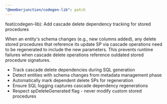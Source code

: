 ```yaml
---
"@memberjunction/codegen-lib": patch
---
```


feat(codegen-lib): Add cascade delete dependency tracking for
stored procedures

When an entity's schema changes (e.g., new columns added), any
delete stored procedures that reference its update SP via cascade
operations need to be regenerated to include the new parameters.
This prevents runtime failures when cascade delete operations
reference outdated stored procedure signatures.

- Track cascade delete dependencies during SQL generation
- Detect entities with schema changes from metadata management
  phase
- Automatically mark dependent delete SPs for regeneration
- Ensure SQL logging captures cascade dependency regenerations
- Respect spDeleteGenerated flag - never modify custom stored
  procedures
